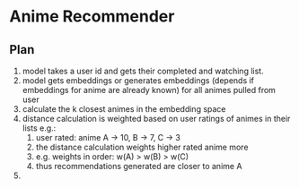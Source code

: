 # Anime Recommender

## Plan

1. model takes a user id and gets their completed and watching list.
2. model gets embeddings or generates embeddings (depends if embeddings for anime are already known) for all animes pulled from user
3. calculate the k closest animes in the embedding space
4. distance calculation is weighted based on user ratings of animes in their lists e.g.:
   1. user rated: anime A -> 10, B -> 7, C -> 3
   2. the distance calculation weights higher rated anime more
   3. e.g. weights in order: w(A) > w(B) > w(C)
   4. thus recommendations generated are closer to anime A
5.  